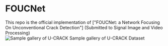 # FOUCNet
This repo is the official implementation of ["FOUCNet: a Network Focusing On Unconventional Crack Detection"] (Submitted to Signal Image and Video Processing)  
![Sample gallery of U-CRACK](https://github.com/russianboy75w/FOUCNet/releases)
Sample gallery of U-CRACK Dataset
